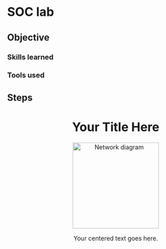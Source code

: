 # SOC lab

## Objective

### Skills learned

### Tools used

## Steps

<div align="center">

# Your Title Here

<img src="https://imgur.com/9Vaz93E" alt="Network diagram" width="200"/>

Your centered text goes here.

</div>
